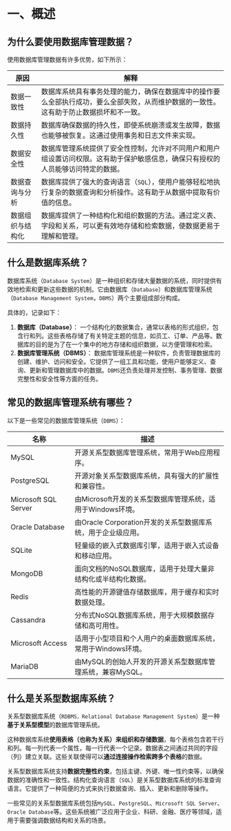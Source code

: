 # 一、概述

## 为什么要使用数据库管理数据？

使用数据库管理数据有许多优势，如下所示：

| **原因**         | **解释**                                                     |
| ---------------- | ------------------------------------------------------------ |
| 数据一致性       | 数据库系统具有事务处理的能力，确保在数据库中的操作要么全部执行成功，要么全部失败，从而维护数据的一致性。这有助于防止数据损坏和不一致。 |
| 数据持久性       | 数据库确保数据的持久性，即使系统崩溃或发生故障，数据也能够被恢复。这通过使用事务和日志文件来实现。 |
| 数据安全性       | 数据库管理系统提供了安全性控制，允许对不同用户和用户组设置访问权限。这有助于保护敏感信息，确保只有授权的人员能够访问特定的数据。 |
| 数据查询与分析   | 数据库提供了强大的查询语言（`SQL`），使用户能够轻松地执行复杂的数据查询和分析操作。这有助于从数据中提取有价值的信息。 |
| 数据组织与结构化 | 数据库提供了一种结构化和组织数据的方法。通过定义表、字段和关系，可以更有效地存储和检索数据，使数据更易于理解和管理。 |

## 什么是数据库系统？

数据库系统（`Database System`）是一种组织和存储大量数据的系统，同时提供有效地检索和更新这些数据的机制。它由数据库（`Database`）和数据库管理系统（`Database Management System`，`DBMS`）两个主要组成部分构成。

具体的，记录如下：

1. **数据库（Database）**： 一个结构化的数据集合，通常以表格的形式组织，包含行和列。这些表格存储了有关特定主题的信息，如员工、订单、产品等。数据库的目的是为了在一个集中的地方存储和组织数据，以方便管理和检索。
2. **数据库管理系统（DBMS）**： 数据库管理系统是一种软件，负责管理数据库的创建、维护、访问和安全。它提供了一组工具和功能，使用户能够定义、查询、更新和管理数据库中的数据。`DBMS`还负责处理并发控制、事务管理、数据完整性和安全性等方面的任务。

## 常见的数据库管理系统有哪些？

以下是一些常见的数据库管理系统（`DBMS`）：

| 名称                 | 描述                                                         |
| -------------------- | ------------------------------------------------------------ |
| MySQL                | 开源关系型数据库管理系统，常用于Web应用程序。                |
| PostgreSQL           | 开源对象关系型数据库系统，具有强大的扩展性和兼容性。         |
| Microsoft SQL Server | 由Microsoft开发的关系型数据库管理系统，适用于Windows环境。   |
| Oracle Database      | 由Oracle Corporation开发的关系型数据库系统，用于企业级应用。 |
| SQLite               | 轻量级的嵌入式数据库引擎，适用于嵌入式设备和移动应用。       |
| MongoDB              | 面向文档的NoSQL数据库，适用于处理大量非结构化或半结构化数据。 |
| Redis                | 高性能的开源键值存储数据库，用于缓存和实时数据处理。         |
| Cassandra            | 分布式NoSQL数据库系统，用于大规模数据存储和高可用性。        |
| Microsoft Access     | 适用于小型项目和个人用户的桌面数据库系统，常用于Windows环境。 |
| MariaDB              | 由MySQL的创始人开发的开源关系型数据库管理系统，兼容MySQL。   |

## 什么是关系型数据库系统？

关系型数据库系统（`RDBMS，Relational Database Management System`）是一种**基于关系型模型**的数据库管理系统。

这种数据库系统**使用表格（也称为关系）来组织和存储数据**，每个表格包含若干行和列。每一列代表一个属性，每一行代表一个记录。数据表之间通过共同的字段（列）建立关联。这些关联使得可以**通过连接操作检索跨多个表格**的数据。

关系型数据库系统支持**数据完整性约束**，包括主键、外键、唯一性约束等，以确保数据的准确性和一致性。结构化查询语言（`SQL`）是关系型数据库系统的标准查询语言。它提供了一种简便的方式来执行数据查询、插入、更新和删除等操作。

一些常见的关系型数据库系统包括`MySQL`、`PostgreSQL`、`Microsoft SQL Server`、`Oracle Database`等。这些系统被广泛应用于企业、科研、金融、医疗等领域，适用于需要强调数据结构和关系的场景。